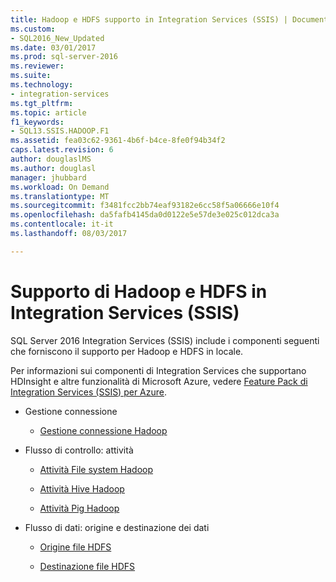 ```yaml
---
title: Hadoop e HDFS supporto in Integration Services (SSIS) | Documenti Microsoft
ms.custom:
- SQL2016_New_Updated
ms.date: 03/01/2017
ms.prod: sql-server-2016
ms.reviewer: 
ms.suite: 
ms.technology:
- integration-services
ms.tgt_pltfrm: 
ms.topic: article
f1_keywords:
- SQL13.SSIS.HADOOP.F1
ms.assetid: fea03c62-9361-4b6f-b4ce-8fe0f94b34f2
caps.latest.revision: 6
author: douglaslMS
ms.author: douglasl
manager: jhubbard
ms.workload: On Demand
ms.translationtype: MT
ms.sourcegitcommit: f3481fcc2bb74eaf93182e6cc58f5a06666e10f4
ms.openlocfilehash: da5fafb4145da0d0122e5e57de3e025c012dca3a
ms.contentlocale: it-it
ms.lasthandoff: 08/03/2017

---
```

# <a name="hadoop-and-hdfs-support-in-integration-services-ssis"></a>Supporto di Hadoop e HDFS in Integration Services (SSIS)
  SQL Server 2016 Integration Services (SSIS) include i componenti seguenti che forniscono il supporto per Hadoop e HDFS in locale.  
  
 Per informazioni sui componenti di Integration Services che supportano HDInsight e altre funzionalità di Microsoft Azure, vedere [Feature Pack di Integration Services &#40;SSIS&#41; per Azure](../integration-services/azure-feature-pack-for-integration-services-ssis.md).  
  
-   Gestione connessione  
  
    -   [Gestione connessione Hadoop](../integration-services/connection-manager/hadoop-connection-manager.md)  
  
-   Flusso di controllo: attività  
  
    -   [Attività File system Hadoop](../integration-services/control-flow/hadoop-file-system-task.md)  
  
    -   [Attività Hive Hadoop](../integration-services/control-flow/hadoop-hive-task.md)  
  
    -   [Attività Pig Hadoop](../integration-services/control-flow/hadoop-pig-task.md)  
  
-   Flusso di dati: origine e destinazione dei dati  
  
    -   [Origine file HDFS](../integration-services/data-flow/hdfs-file-source.md)  
  
    -   [Destinazione file HDFS](../integration-services/data-flow/hdfs-file-destination.md)  
  
  

